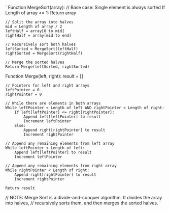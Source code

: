 `
Function MergeSort(array):
    // Base case: Single element is always sorted
    If Length of array <= 1:
        Return array

    // Split the array into halves
    mid = Length of array / 2
    leftHalf = array[0 to mid]
    rightHalf = array[mid to end]

    // Recursively sort both halves
    leftSorted = MergeSort(leftHalf)
    rightSorted = MergeSort(rightHalf)

    // Merge the sorted halves
    Return Merge(leftSorted, rightSorted)

Function Merge(left, right):
    result = []

    // Pointers for left and right arrays
    leftPointer = 0
    rightPointer = 0

    // While there are elements in both arrays
    While leftPointer < Length of left AND rightPointer < Length of right:
        If left[leftPointer] <= right[rightPointer]:
            Append left[leftPointer] to result
            Increment leftPointer
        Else:
            Append right[rightPointer] to result
            Increment rightPointer

    // Append any remaining elements from left array
    While leftPointer < Length of left:
        Append left[leftPointer] to result
        Increment leftPointer

    // Append any remaining elements from right array
    While rightPointer < Length of right:
        Append right[rightPointer] to result
        Increment rightPointer

    Return result

// NOTE: Merge Sort is a divide-and-conquer algorithm. It divides the array into halves,
// recursively sorts them, and then merges the sorted halves.
`
